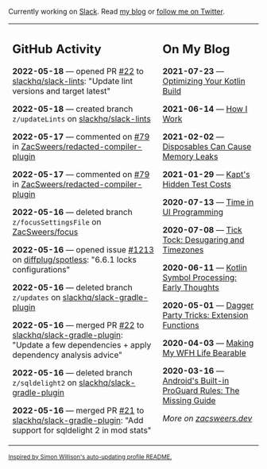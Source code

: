 Currently working on [Slack](https://slack.com/). Read [my blog](https://zacsweers.dev/) or [follow me on Twitter](https://twitter.com/ZacSweers).

<table><tr><td valign="top" width="60%">

## GitHub Activity
<!-- githubActivity starts -->
**2022-05-18** — opened PR [#22](https://github.com/slackhq/slack-lints/pull/22) to [slackhq/slack-lints](https://github.com/slackhq/slack-lints): "Update lint versions and target latest"

**2022-05-18** — created branch `z/updateLints` on [slackhq/slack-lints](https://github.com/slackhq/slack-lints)

**2022-05-17** — commented on [#79](https://github.com/ZacSweers/redacted-compiler-plugin/issues/79#issuecomment-1129350947) in [ZacSweers/redacted-compiler-plugin](https://github.com/ZacSweers/redacted-compiler-plugin)

**2022-05-17** — commented on [#79](https://github.com/ZacSweers/redacted-compiler-plugin/issues/79#issuecomment-1129332836) in [ZacSweers/redacted-compiler-plugin](https://github.com/ZacSweers/redacted-compiler-plugin)

**2022-05-16** — deleted branch `z/focusSettingsFile` on [ZacSweers/focus](https://github.com/ZacSweers/focus)

**2022-05-16** — opened issue [#1213](https://github.com/diffplug/spotless/issues/1213) on [diffplug/spotless](https://github.com/diffplug/spotless): "6.6.1 locks configurations"

**2022-05-16** — deleted branch `z/updates` on [slackhq/slack-gradle-plugin](https://github.com/slackhq/slack-gradle-plugin)

**2022-05-16** — merged PR [#22](https://github.com/slackhq/slack-gradle-plugin/pull/22) to [slackhq/slack-gradle-plugin](https://github.com/slackhq/slack-gradle-plugin): "Update a few dependencies + apply dependency analysis advice"

**2022-05-16** — deleted branch `z/sqldelight2` on [slackhq/slack-gradle-plugin](https://github.com/slackhq/slack-gradle-plugin)

**2022-05-16** — merged PR [#21](https://github.com/slackhq/slack-gradle-plugin/pull/21) to [slackhq/slack-gradle-plugin](https://github.com/slackhq/slack-gradle-plugin): "Add support for sqldelight 2 in mod stats"
<!-- githubActivity ends -->
</td><td valign="top" width="40%">

## On My Blog
<!-- blog starts -->
**2021-07-23** — [Optimizing Your Kotlin Build](https://www.zacsweers.dev/optimizing-your-kotlin-build/)

**2021-06-14** — [How I Work](https://www.zacsweers.dev/how-i-work/)

**2021-02-02** — [Disposables Can Cause Memory Leaks](https://www.zacsweers.dev/disposables-can-cause-memory-leaks/)

**2021-01-29** — [Kapt's Hidden Test Costs](https://www.zacsweers.dev/kapts-hidden-test-costs/)

**2020-07-13** — [Time in UI Programming](https://www.zacsweers.dev/time-in-ui/)

**2020-07-08** — [Tick Tock: Desugaring and Timezones](https://www.zacsweers.dev/ticktock-desugaring-timezones/)

**2020-06-11** — [Kotlin Symbol Processing: Early Thoughts](https://www.zacsweers.dev/kotlin-symbol-processor-early-thoughts/)

**2020-05-01** — [Dagger Party Tricks: Extension Functions](https://www.zacsweers.dev/dagger-party-tricks-extension-functions/)

**2020-04-03** — [Making My WFH Life Bearable](https://www.zacsweers.dev/making-wfh-life-bearable/)

**2020-03-16** — [Android's Built-in ProGuard Rules: The Missing Guide](https://www.zacsweers.dev/android-proguard-rules/)
<!-- blog ends -->
_More on [zacsweers.dev](https://zacsweers.dev/)_
</td></tr></table>

<sub><a href="https://simonwillison.net/2020/Jul/10/self-updating-profile-readme/">Inspired by Simon Willison's auto-updating profile README.</a></sub>